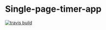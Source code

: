 # Single-page-timer-app
[![travis build](https://img.shields.io/travis/Dhaval-Shekhada/Single-page-timer-app/master.svg?style=flat-square)](https://travis-ci.org/Dhaval-Shekhada/Single-page-timer-app)
